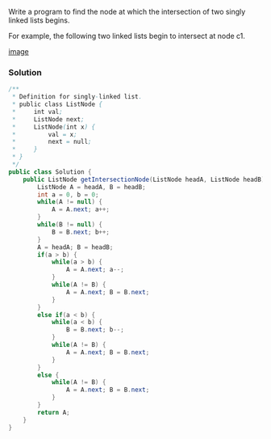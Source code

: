 Write a program to find the node at which the intersection of two singly linked lists begins.

For example, the following two linked lists begin to intersect at node c1.

[image]( https://assets.leetcode.com/uploads/2018/12/13/160_example_1.png)



### Solution 

```java
/**
 * Definition for singly-linked list.
 * public class ListNode {
 *     int val;
 *     ListNode next;
 *     ListNode(int x) {
 *         val = x;
 *         next = null;
 *     }
 * }
 */
public class Solution {
    public ListNode getIntersectionNode(ListNode headA, ListNode headB) {
        ListNode A = headA, B = headB;
        int a = 0, b = 0; 
        while(A != null) {
            A = A.next; a++;
        }
        while(B != null) {
            B = B.next; b++;
        }
        A = headA; B = headB;
        if(a > b) {
            while(a > b) {
                A = A.next; a--;
            }
            while(A != B) {
                A = A.next; B = B.next;
            }
        }
        else if(a < b) {
            while(a < b) {
                B = B.next; b--;
            }
            while(A != B) {
                A = A.next; B = B.next;
            }
        }
        else {
            while(A != B) {
                A = A.next; B = B.next;
            }
        }
        return A;
    }
}
```
